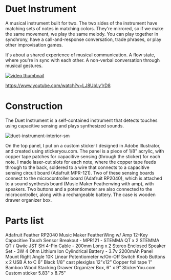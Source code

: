 # Duet Instrument
A musical instrument built for two. The two sides of the instrument have matching sets of notes in matching colors. They're mirrored, so if we make the same movement, we play the same melody. You can play together in synchrony, have a call-and-response conversation, trade phrases, or play other improvisation games.

It's about a shared experience of musical communication. A flow state, where you're in sync with each other. A non-verbal conversation through musical gestures. 

[![video thumbnail](http://img.youtube.com/vi/LJ8UbLy1rD8/0.jpg)](http://www.youtube.com/watch?v=LJ8UbLy1rD8)

https://www.youtube.com/watch?v=LJ8UbLy1rD8

# Construction
The Duet Instrument is a self-contained instrument that detects touches using capacitive sensing and plays synthesized sounds.

![duet-instrument-interior-sm](https://user-images.githubusercontent.com/567844/143807217-a2977e17-c00c-4b98-a75b-d39fb0f7f6b5.jpg)

On the top panel, I put on a custom sticker I designed in Adobe Illustrator, and created using stickeryou.com. The panel is a piece of 1/8" acrylic, with copper tape patches for capacitive sensing (through the sticker) for each note. I made laser-cut slots for each note, where the copper tape feeds through to the back, soldered to a wire that connects to a capacitive sensing circuit board (Adafruit MPR-121). Two of these sensing boards connect to the microcontroller board (Adafruit RP2040), which is attached to a sound synthesis board (Music Maker Featherwing with amp), with speakers. Two buttons and a potentiometer are also connected to the microcontroller, along with a rechargeable battery. The case is wooden drawer organizer box.

# Parts list
Adafruit Feather RP2040
Music Maker FeatherWing w/ Amp
12-Key Capacitive Touch Sensor Breakout - MPR121 - STEMMA QT x 2
STEMMA QT / Qwiic JST SH 4-Pin Cable - 200mm Long x 2
Stereo Enclosed Speaker Set - 3W 4 Ohm
Lithium Ion Cylindrical Battery - 3.7v 2200mAh
Panel Mount Right Angle 10K Linear Potentiometer w/On-Off Switch
Knob
Buttons x 2
USB A to C 6”
Black 1/8” cast plexiglas 12"x12”
Copper foil tape 1”
Bamboo Wood Stacking Drawer Organizer Box, 6" x 9”
StickerYou.com Custom sticker 5.83" x 8.75”
